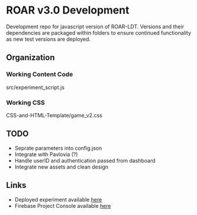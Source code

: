 # ROAR v3.0 Development

Development repo for javascript version of ROAR-LDT. Versions and their dependencies are packaged within folders to ensure continued functionality as new test versions are deployed.

## Organization 
### Working Content Code 
src/experiment_script.js

### Working CSS
CSS-and-HTML-Template/game_v2.css

## TODO

- Seprate parameters into config.json
- Integrate with Pavlovia (?)
- Handle userID and authentication passed from dashboard
- Integrate new assets and clean design

## Links

- Deployed experiment available [here](https://gse-yeatmanlab.web.app)
- Firebase Project Console available [here](https://console.firebase.google.com/project/gse-yeatmanlab/overview)
